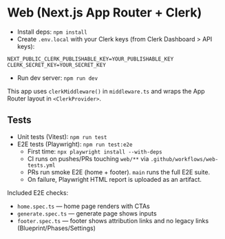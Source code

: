 # Web (Next.js App Router + Clerk)

- Install deps: `npm install`
- Create `.env.local` with your Clerk keys (from Clerk Dashboard > API keys):

```
NEXT_PUBLIC_CLERK_PUBLISHABLE_KEY=YOUR_PUBLISHABLE_KEY
CLERK_SECRET_KEY=YOUR_SECRET_KEY
```

- Run dev server: `npm run dev`

This app uses `clerkMiddleware()` in `middleware.ts` and wraps the App Router layout in `<ClerkProvider>`.

## Tests

- Unit tests (Vitest): `npm run test`
- E2E tests (Playwright): `npm run test:e2e`
  - First time: `npx playwright install --with-deps`
  - CI runs on pushes/PRs touching `web/**` via `.github/workflows/web-tests.yml`
  - PRs run smoke E2E (home + footer). `main` runs the full E2E suite.
  - On failure, Playwright HTML report is uploaded as an artifact.

Included E2E checks:
- `home.spec.ts` — home page renders with CTAs
- `generate.spec.ts` — generate page shows inputs
- `footer.spec.ts` — footer shows attribution links and no legacy links (Blueprint/Phases/Settings)
